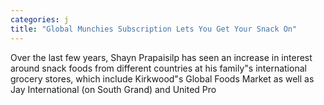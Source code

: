 ```yaml
---
categories: j
title: "Global Munchies Subscription Lets You Get Your Snack On"
---
```


      
      

      
      
Over the last few years, Shayn Prapaisilp has seen an increase in interest around snack foods from different countries at his family"s international grocery stores, which include Kirkwood"s Global Foods Market as well as Jay International (on South Grand) and United Pro
